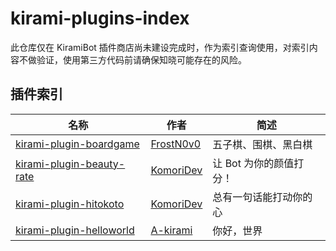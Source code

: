 # kirami-plugins-index
此仓库仅在 KiramiBot 插件商店尚未建设完成时，作为索引查询使用，对索引内容不做验证，使用第三方代码前请确保知晓可能存在的风险。

## 插件索引

| 名称 | 作者 | 简述 |
| --- | --- | --- |
| [kirami-plugin-boardgame](https://github.com/FrostN0v0/kirami-plugin-boardgame) | [FrostN0v0](https://github.com/FrostN0v0) | 五子棋、围棋、黑白棋 |
| [kirami-plugin-beauty-rate](https://github.com/KomoriDev/kirami-plugin-beauty-rate) | [KomoriDev](https://github.com/KomoriDev) | 让 Bot 为你的颜值打分！ |
| [kirami-plugin-hitokoto](https://github.com/KomoriDev/kirami-plugin-hitokoto) | [KomoriDev](https://github.com/KomoriDev) | 总有一句话能打动你的心 |
| [kirami-plugin-helloworld](https://github.com/A-kirami/kirami-plugin-helloworld) | [A-kirami](https://github.com/A-kirami) | 你好，世界 |
